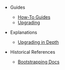 - Guides

  - [How-To Guides](guides.md)
  - [Upgrading](guides/upgrading.md)

- Explanations

  - [Upgrading in Depth](explanations/upgrading-in-depth.md)

- Historical References

  - [Bootstrapping Docs](historical/bootstrapping-docs.md)

